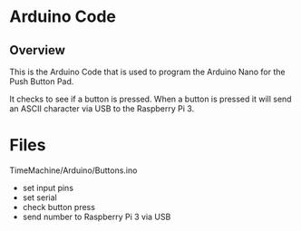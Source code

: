 # Arduino Code 

## Overview 
This is the Arduino Code that is used to program the Arduino Nano for the Push Button Pad. 

It checks to see if a button is pressed. When a button is pressed it will send an ASCII character via USB to the Raspberry Pi 3. 

# Files

TimeMachine/Arduino/Buttons.ino

- set input pins
- set serial
- check button press
- send number to Raspberry Pi 3 via USB
